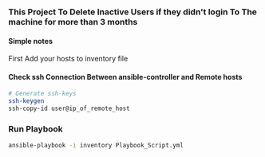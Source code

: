 ### This Project To Delete Inactive Users if they didn't login To The machine for more than 3 months 

#### Simple notes

First Add your hosts to inventory file 

#### Check ssh Connection Between ansible-controller and Remote hosts 
 
```bash 
# Generate ssh-keys
ssh-keygen
ssh-copy-id user@ip_of_remote_host
```
### Run Playbook

```bash
ansible-playbook -i inventory Playbook_Script.yml
```
